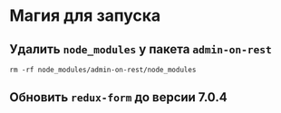 # Магия для запуска

## Удалить `node_modules` у пакета `admin-on-rest`

```shell
rm -rf node_modules/admin-on-rest/node_modules
```

## Обновить `redux-form` до версии 7.0.4

